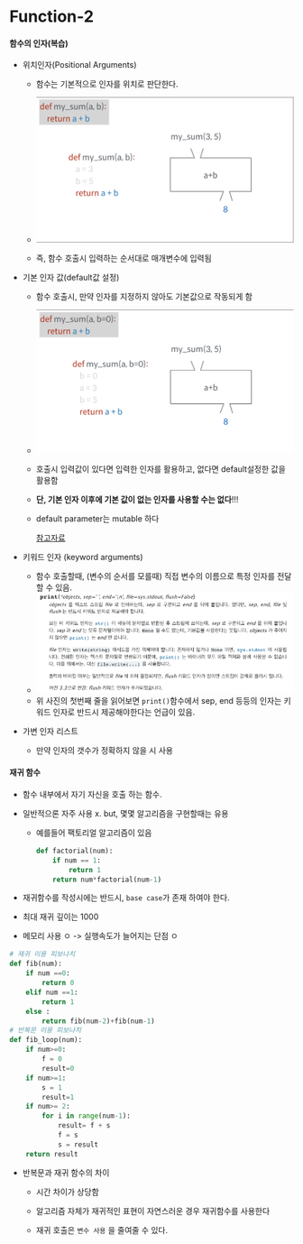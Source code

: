# Function-2

#### 함수의 인자(복습)

- 위치인자(Positional Arguments)

  - 함수는 기본적으로 인자를 위치로 판단한다.
  - ![function example 02](Function-2.assets/61181743-2a1d9400-a665-11e9-8df2-e4856caf16e4.png)

  - 즉, 함수 호출시 입력하는 순서대로 매개변수에 입력됨

- 기본 인자 값(default값 설정)

  - 함수 호출시, 만약 인자를 지정하지 않아도 기본값으로 작동되게 함

  - ![img](Function-2.assets/61181744-2a1d9400-a665-11e9-9095-6924ca11122e.png)

  - 호출시 입력값이 있다면 입력한 인자를 활용하고, 없다면 default설정한 값을 활용함

  - **단, 기본 인자 이후에 기본 값이 없는 인자를 사용할 수는 없다**!!!

  - default parameter는 mutable 하다

    [참고자료](https://frhyme.github.io/python-basic/default_parameter_value_in_python/)

- 키워드 인자 (keyword arguments)
  - 함수 호출할때, (변수의 순서를 모를때) 직접 변수의 이름으로 특정 인자를 전달 할 수 있음.
  - ![print](Function-2.assets/61181751-2b4ec100-a665-11e9-9a7c-a19a8c445cfa.png)
  - 위 사진의 첫번째 줄을 읽어보면 `print()`함수에서 sep, end 등등의 인자는 키워드 인자로 반드시 제공해야한다는 언급이 있음.

- 가변 인자 리스트
  
  - 만약 인자의 갯수가 정확하지 않을 시 사용









#### 재귀 함수

- 함수 내부에서 자기 자신을 호출 하는 함수.

- 일반적으론 자주 사용 x. but,  몇몇 알고리즘을 구현할때는 유용

  - 예를들어 팩토리얼 알고리즘이 있음

    ```python
    def factorial(num):
        if num == 1:
            return 1
        return num*factorial(num-1)
    ```

- 재귀함수를 작성시에는 반드시, `base case`가 존재 하여야 한다.

- 최대 재귀 깊이는 1000

- 메모리 사용 ㅇ -> 실행속도가 늘어지는 단점 ㅇ

```python
# 재귀 이용 피보나치
def fib(num):
    if num ==0:
        return 0
    elif num ==1:
        return 1
    else :
        return fib(num-2)+fib(num-1)
# 반복문 이용 피보나치
def fib_loop(num):
    if num>=0:
        f = 0
        result=0
    if num>=1:
        s = 1
        result=1
    if num>= 2:
        for i in range(num-1):
            result= f + s
            f = s
            s = result
    return result
```

- 반복문과 재귀 함수의 차이

  - 시간 차이가 상당함

  - 알고리즘 자체가 재귀적인 표현이 자연스러운 경우 재귀함수를 사용한다
  - 재귀 호출은 `변수 사용` 을 줄여줄 수 있다.